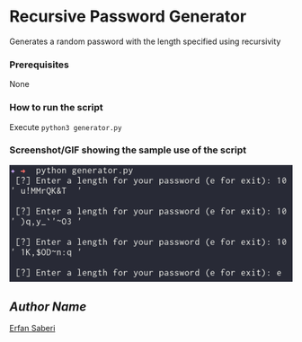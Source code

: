 # Recursive Password Generator

<!--Remove the below lines and add yours -->

Generates a random password with the length specified using recursivity

### Prerequisites

<!--Remove the below lines and add yours -->

None

### How to run the script

<!--Remove the below lines and add yours -->

Execute `python3 generator.py`

### Screenshot/GIF showing the sample use of the script

<!--Remove the below lines and add yours -->

![Screenshot of the generator.py file](Screenshot.png)

## _Author Name_

<!--Remove the below lines and add yours -->

[Erfan Saberi](https://github.com/erfansaberi)
